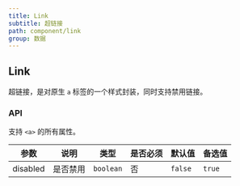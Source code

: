 ```yaml
---
title: Link
subtitle: 超链接
path: component/link
group: 数据
---
```


## Link

超链接，是对原生 `a` 标签的一个样式封装，同时支持禁用链接。

### API

支持 `<a>` 的所有属性。

| 参数     | 说明     | 类型      | 是否必须 | 默认值  | 备选值 |
| -------- | -------- | --------- | -------- | ------- | ------ |
| disabled | 是否禁用 | `boolean` | 否       | `false` | `true` |
